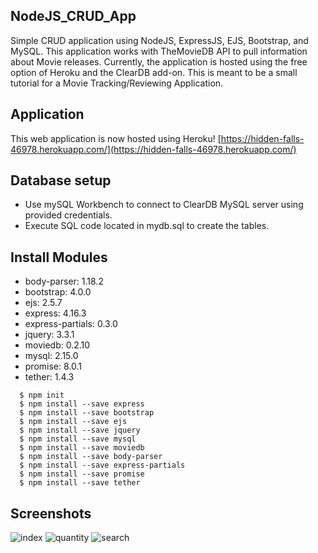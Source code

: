 ## NodeJS_CRUD_App
Simple CRUD application using NodeJS, ExpressJS, EJS, Bootstrap, and MySQL.
This application works with TheMovieDB API to pull information about Movie releases.
Currently, the application is hosted using the free option of Heroku and the ClearDB add-on.
This is meant to be a small tutorial for a Movie Tracking/Reviewing Application.

## Application
This web application is now hosted using Heroku!
[https://hidden-falls-46978.herokuapp.com/](https://hidden-falls-46978.herokuapp.com/)


## Database setup 
 * Use mySQL Workbench to connect to ClearDB MySQL server using provided credentials.
 * Execute SQL code located in mydb.sql to create the tables.


## Install Modules
   * body-parser: 1.18.2
   * bootstrap: 4.0.0
   * ejs: 2.5.7
   * express: 4.16.3
   * express-partials: 0.3.0
   * jquery: 3.3.1
   * moviedb: 0.2.10
   * mysql: 2.15.0
   * promise: 8.0.1
   * tether: 1.4.3
  
  ```
    $ npm init
	$ npm install --save express
	$ npm install --save bootstrap
	$ npm install --save ejs
	$ npm install --save jquery
	$ npm install --save mysql
	$ npm install --save moviedb
	$ npm install --save body-parser
	$ npm install --save express-partials
	$ npm install --save promise
	$ npm install --save tether
  ```
   
   
## Screenshots
![index](https://user-images.githubusercontent.com/15623775/37618448-acbb6a0e-2b8c-11e8-867f-536bcb9ae371.PNG)
![quantity](https://user-images.githubusercontent.com/15623775/37618449-ace28274-2b8c-11e8-9394-e122608c541e.PNG)
![search](https://user-images.githubusercontent.com/15623775/37618450-ad10483a-2b8c-11e8-9037-027ad701ba71.PNG)
